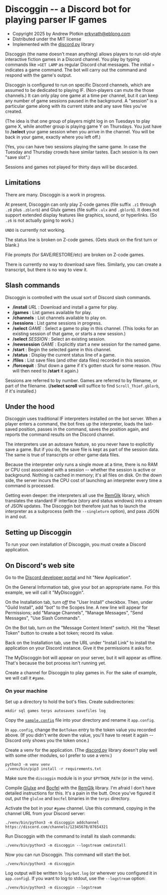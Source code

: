 # Discoggin -- a Discord bot for playing parser IF games

- Copyright 2025 by Andrew Plotkin <erkyrath@eblong.com>
- Distributed under the MIT license
- Implemented with the [discord.py][] library

[discord.py]: https://github.com/Rapptz/discord.py/

Discoggin (the name doesn't mean anything) allows players to run old-style interactive fiction games in a Discord channel. You play by typing commands like `>GET LAMP` as regular Discord chat messages. The initial `>` indicates a game command. The bot will carry out the command and respond with the game's output.

Discoggin is configured to run on specific Discord channels, which are assumed to be dedicated to playing IF. (Non-players can mute the those channels.) It can only play one game at a time per channel, but it can keep any number of game sessions paused in the background. A "session" is a particular game along with its current state and any save files you've created.

(The idea is that one group of players might log in on Tuesdays to play game X, while another group is playing game Y on Thursdays. You just have to **/select** your game session when you arrive in the channel. You will be back in your game, exactly where you left off.)

(Yes, you can have two sessions playing the same game. In case the Tuesday and Thursday crowds have similar tastes. Each session is its own "save slot".)

Sessions and games not played for thirty days will be discarded.

## Limitations

There are many. Discoggin is a work in progress.

At present, Discoggin can only play Z-code games (file suffix `.z1` through `.z8` plus `.zblorb`) and Glulx games (file suffix `.ulx` and `.gblorb`). It does not support extended display features like graphics, sound, or hyperlinks. (So `.z6` is not actually going to work.)

`UNDO` is currently not working.

The status line is broken on Z-code games. (Gets stuck on the first turn or blank.)

File prompts (for SAVE/RESTORE/etc) are broken on Z-code games.

There is currently no way to download save files. Similarly, you can create a transcript, but there is no way to view it.

## Slash commands

Discoggin is controlled with the usual sort of Discord slash commands.

- **/install** _URL_ : Download and install a game for play.
- **/games** : List games available for play.
- **/channels** : List channels available to play on.
- **/sessions** : List game sessions in progress.
- **/select** _GAME_ : Select a game to play in this channel. (This looks for an existing session of that game, or starts a new session.)
- **/select** _SESSION_ : Select an existing session.
- **/newsession** _GAME_ : Explicitly start a new session for the named game.
- **/start** : Begin the selected game in this channel.
- **/status** : Display the current status line of a game.
- **/files** : List save files (and other data files) recorded in this session.
- **/forcequit** : Shut down a game if it's gotten stuck for some reason. (You will then need to **/start** it again.)

Sessions are referred to by number. Games are referred to by filename, or part of the filename. (**/select scroll** will suffice to find `Scroll_Thief.gblorb`, if it's installed.)

## Under the hood

Discoggin uses traditional IF interpreters installed on the bot server. When a player enters a command, the bot fires up the interpreter, loads the last-saved position, passes in the command, saves the position again, and reports the command results on the Discord channel.

The interpreters use an autosave feature, so you never have to explicitly save a game. But if you do, the save file is kept as part of the session data. The same is true of transcripts or other game data files.

Because the interpreter only runs a single move at a time, there is no RAM or CPU cost associated with a session -- whether the session is active or background. Nothing is cached in memory; it's all files on disk. On the down side, the server incurs the CPU cost of launching an interpreter every time a command is processed.

Getting even deeper: the interpreters all use the [RemGlk][] library, which translates the standard IF interface (story and status windows) into a stream of JSON updates. The Discoggin bot therefore just has to launch the interpreter as a subprocess (with the `--singleturn` option), and pass JSON in and out.

[RemGlk]: https://github.com/erkyrath/remglk

## Setting up Discoggin

To run your own installation of Discoggin, you must create a Discord application.

## On Discord's web site

Go to the [Discord developer portal][discorddev] and hit "New Application".

[discorddev]: https://discord.com/developers/applications

On the General Information tab, give your bot an appropriate name. For this example, we will call it "MyDiscoggin".

On the Installation tab, turn *off* the "User Install" checkbox. Then, under "Guild Install", add "bot" to the Scopes line. A new line will appear for Permissions; add "Manage Channels", "Manage Messages", "Send Messages", "Use Slash Commands".

On the Bot tab, turn *on* the "Message Content Intent" switch. Hit the "Reset Token" button to create a bot token; record its value.

Back on the Installation tab, use the URL under "Install Link" to install the application on your Discord instance. Give it the permissions it asks for.

The MyDiscoggin bot will appear on your server, but it will appear as offline. That's because the bot process isn't running yet.

Create a channel for Discoggin to play games in. For the sake of example, we will call it `#game`.

### On your machine

Set up a directory to hold the bot's files. Create subdirectories:

	mkdir sql games terps autosaves savefiles log

Copy the [`sample.config`](./sample.config) file into your directory and rename it `app.config`.

In `app.config`, change the `BotToken` entry to the token value you recorded above. (If you didn't write down the value, you'll have to reset it again -- Discord only shows you the token once.)

Create a venv for the application. (The [discord.py][] library doesn't play well with some other modules, so I prefer to use a venv.)

	python3 -m venv venv
	./venv/bin/pip3 install -r requirements.txt

Make sure the `discoggin` module is in your `$PYTHON_PATH` (or in the venv).

Compile [Glulxe][] and [Bocfel][] with the [RemGlk][] library. I'm afraid I don't have detailed instructions for this. It's a pain in the butt. Once you've figured it out, put the `glulxe` and `bocfel` binaries in the `terps` directory.

[Glulxe]: https://github.com/erkyrath/glulxe
[Bocfel]: https://github.com/erkyrath/bocfel

Activate the bot in your `#game` channel. Use this command, copying in the channel URL from your Discord server:

	./venv/bin/python3 -m discoggin addchannel https://discord.com/channels/12345678/87654321

Run Discoggin with the command to install its slash commands:

	./venv/bin/python3 -m discoggin --logstream cmdinstall

Now you can run Discoggin. This command will start the bot.

	./venv/bin/python3 -m discoggin

Log output will be written to `log/bot.log` (or wherever you configured it in `app.config`). If you want to log to stdout, use the `--logstream` option:

	./venv/bin/python3 -m discoggin --logstream

